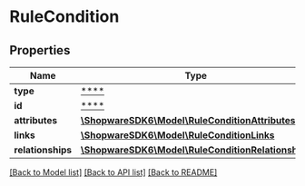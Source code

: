 # RuleCondition

## Properties
Name | Type | Description | Notes
------------ | ------------- | ------------- | -------------
**type** | [****](.md) |  | [optional] 
**id** | [****](.md) |  | [optional] 
**attributes** | [**\ShopwareSDK6\Model\RuleConditionAttributes**](RuleConditionAttributes.md) |  | [optional] 
**links** | [**\ShopwareSDK6\Model\RuleConditionLinks**](RuleConditionLinks.md) |  | [optional] 
**relationships** | [**\ShopwareSDK6\Model\RuleConditionRelationships**](RuleConditionRelationships.md) |  | [optional] 

[[Back to Model list]](../../README.md#documentation-for-models) [[Back to API list]](../../README.md#documentation-for-api-endpoints) [[Back to README]](../../README.md)


